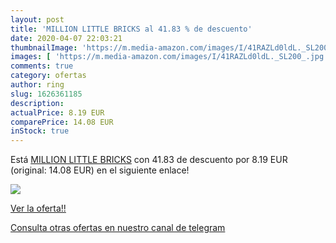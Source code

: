 ```yaml
---
layout: post
title: 'MILLION LITTLE BRICKS al 41.83 % de descuento'
date: 2020-04-07 22:03:21
thumbnailImage: 'https://m.media-amazon.com/images/I/41RAZLd0ldL._SL200_.jpg'
images: [ 'https://m.media-amazon.com/images/I/41RAZLd0ldL._SL200_.jpg' ]
comments: true
category: ofertas
author: ring
slug: 1626361185
description:
actualPrice: 8.19 EUR
comparePrice: 14.08 EUR
inStock: true
---
```


Está [MILLION LITTLE BRICKS](https://www.amazon.com/dp/1626361185/?tag=redken08-20) con 41.83 de descuento por 8.19 EUR (original: 14.08 EUR) en el siguiente enlace!

[![](https://m.media-amazon.com/images/I/41RAZLd0ldL._SL200_.jpg)](https://www.amazon.com/dp/1626361185/?tag=redken08-20)

[Ver la oferta!!](https://www.amazon.com/dp/1626361185/?tag=redken08-20)

[Consulta otras ofertas en nuestro canal de telegram](https://t.me/s/ofertas25)
